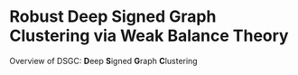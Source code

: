 # Robust Deep Signed Graph Clustering via Weak Balance Theory
Overview of DSGC: **D**eep **S**igned **G**raph **C**lustering
